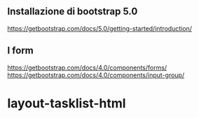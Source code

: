 

## Installazione di bootstrap 5.0

https://getbootstrap.com/docs/5.0/getting-started/introduction/

## I form

https://getbootstrap.com/docs/4.0/components/forms/
https://getbootstrap.com/docs/4.0/components/input-group/


# layout-tasklist-html
